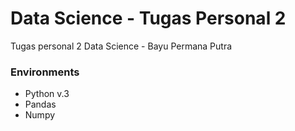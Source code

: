 # Data Science - Tugas Personal 2

Tugas personal 2 Data Science - Bayu Permana Putra

### Environments

- Python v.3
- Pandas
- Numpy